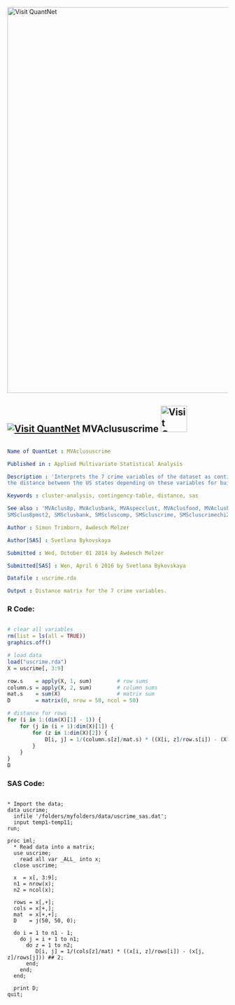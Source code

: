 
[<img src="https://github.com/QuantLet/Styleguide-and-FAQ/blob/master/pictures/banner.png" width="880" alt="Visit QuantNet">](http://quantlet.de/index.php?p=info)

## [<img src="https://github.com/QuantLet/Styleguide-and-Validation-procedure/blob/master/pictures/qloqo.png" alt="Visit QuantNet">](http://quantlet.de/) **MVAclususcrime** [<img src="https://github.com/QuantLet/Styleguide-and-Validation-procedure/blob/master/pictures/QN2.png" width="60" alt="Visit QuantNet 2.0">](http://quantlet.de/d3/ia)

```yaml

Name of QuantLet : MVAclususcrime

Published in : Applied Multivariate Statistical Analysis

Description : 'Interprets the 7 crime variables of the dataset as contingency table and computes
the distance between the US states depending on these variables for building appropriate clusters.'

Keywords : cluster-analysis, contingency-table, distance, sas

See also : 'MVAclus8p, MVAclusbank, MVAspecclust, MVAclusfood, MVAclusbh, SMSclus8p, SMSclus8pd,
SMSclus8pmst2, SMSclusbank, SMScluscomp, SMScluscrime, SMScluscrimechi2, SMSclushealth'

Author : Simon Trimborn, Awdesch Melzer

Author[SAS] : Svetlana Bykovskaya

Submitted : Wed, October 01 2014 by Awdesch Melzer

Submitted[SAS] : Wen, April 6 2016 by Svetlana Bykovskaya

Datafile : uscrime.rda

Output : Distance matrix for the 7 crime variables.

```


### R Code:
```r

# clear all variables
rm(list = ls(all = TRUE))
graphics.off()

# load data
load("uscrime.rda")
X = uscrime[, 3:9]

row.s    = apply(X, 1, sum)        # row sums
column.s = apply(X, 2, sum)        # column sums
mat.s    = sum(X)                  # matrix sum
D        = matrix(0, nrow = 50, ncol = 50)

# distance for rows
for (i in 1:(dim(X)[1] - 1)) {
    for (j in (i + 1):dim(X)[1]) {
        for (z in 1:dim(X)[2]) {
            D[i, j] = 1/(column.s[z]/mat.s) * ((X[i, z]/row.s[i]) - (X[j, z]/row.s[j]))^2
        }
    }
}
D 

```

### SAS Code:
```sas

* Import the data;
data uscrime;
  infile '/folders/myfolders/data/uscrime_sas.dat';
  input temp1-temp11;
run;

proc iml;
  * Read data into a matrix;
  use uscrime;
    read all var _ALL_ into x; 
  close uscrime;
  
  x  = x[, 3:9];
  n1 = nrow(x);
  n2 = ncol(x);
  
  rows = x[,+];
  cols = x[+,];
  mat  = x[+,+];  
  D    = j(50, 50, 0);
  
  do i = 1 to n1 - 1;
    do j = i + 1 to n1;
      do z = 1 to n2;
         D[i, j] = 1/(cols[z]/mat) * ((x[i, z]/rows[i]) - (x[j, z]/rows[j])) ## 2;
      end;
    end;
  end;
  
  print D;
quit;
```
